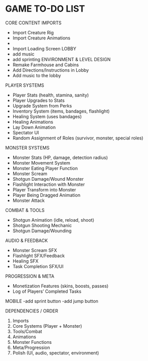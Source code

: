 GAME TO-DO LIST
===============

CORE CONTENT IMPORTS
- Import Creature Rig
- Import Creature Animations
- 
- Import Loading Screen
LOBBY
- add music
- add sprinting
ENVIRONMENT & LEVEL DESIGN
- Remake Farmhouse and Cabins
- Add Directions/Instructions in Lobby
- Add music to the lobby

PLAYER SYSTEMS
- Player Stats (health, stamina, sanity)
- Player Upgrades to Stats
- Upgrade System from Perks
- Inventory System (items, bandages, flashlight)
- Healing System (uses bandages)
- Healing Animations
- Lay Down Animation
- Spectator UI
- Random Assignment of Roles (survivor, monster, special roles)

MONSTER SYSTEMS
- Monster Stats (HP, damage, detection radius)
- Monster Movement System
- Monster Eating Player Function
- Monster Scream
- Shotgun Damage/Wound Monster
- Flashlight Interaction with Monster
- Player Transform into Monster
- Player Being Dragged Animation
- Monster Attack

COMBAT & TOOLS
- Shotgun Animation (idle, reload, shoot)
- Shotgun Shooting Mechanic
- Shotgun Damage/Wounding

AUDIO & FEEDBACK
- Monster Scream SFX
- Flashlight SFX/Feedback
- Healing SFX
- Task Completion SFX/UI

PROGRESSION & META
- Monetization Features (skins, boosts, passes)
- Log of Players’ Completed Tasks

MOBILE
-add sprint button
-add jump button

DEPENDENCIES / ORDER
1. Imports
2. Core Systems (Player + Monster)
3. Tools/Combat
4. Animations
5. Monster Functions
6. Meta/Progression
7. Polish (UI, audio, spectator, environment)
